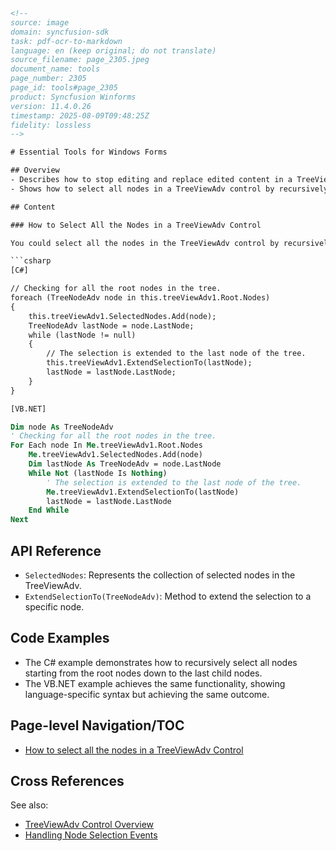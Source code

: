 ```html
<!-- 
source: image
domain: syncfusion-sdk
task: pdf-ocr-to-markdown
language: en (keep original; do not translate)
source_filename: page_2305.jpeg
document_name: tools
page_number: 2305
page_id: tools#page_2305
product: Syncfusion Winforms
version: 11.4.0.26
timestamp: 2025-08-09T09:48:25Z
fidelity: lossless
-->

# Essential Tools for Windows Forms

## Overview
- Describes how to stop editing and replace edited content in a TreeViewAdv control.
- Shows how to select all nodes in a TreeViewAdv control by recursively traversing through child nodes.

## Content

### How to Select All the Nodes in a TreeViewAdv Control

You could select all the nodes in the TreeViewAdv control by recursively traversing through all the child nodes under each of the parent nodes at the top level as shown in the code below.

```csharp
[C#]

// Checking for all the root nodes in the tree.
foreach (TreeNodeAdv node in this.treeViewAdv1.Root.Nodes)
{
    this.treeViewAdv1.SelectedNodes.Add(node);
    TreeNodeAdv lastNode = node.LastNode;
    while (lastNode != null)
    {
        // The selection is extended to the last node of the tree.
        this.treeViewAdv1.ExtendSelectionTo(lastNode);
        lastNode = lastNode.LastNode;
    }
}
```

```vb
[VB.NET]

Dim node As TreeNodeAdv
' Checking for all the root nodes in the tree.
For Each node In Me.treeViewAdv1.Root.Nodes
    Me.treeViewAdv1.SelectedNodes.Add(node)
    Dim lastNode As TreeNodeAdv = node.LastNode
    While Not (lastNode Is Nothing)
        ' The selection is extended to the last node of the tree.
        Me.treeViewAdv1.ExtendSelectionTo(lastNode)
        lastNode = lastNode.LastNode
    End While
Next
```

## API Reference

- `SelectedNodes`: Represents the collection of selected nodes in the TreeViewAdv.
- `ExtendSelectionTo(TreeNodeAdv)`: Method to extend the selection to a specific node.

## Code Examples

- The C# example demonstrates how to recursively select all nodes starting from the root nodes down to the last child nodes.
- The VB.NET example achieves the same functionality, showing language-specific syntax but achieving the same outcome.

## Page-level Navigation/TOC
- [How to select all the nodes in a TreeViewAdv Control](#how-to-select-all-the-nodes-in-a-treeviewadv-control)

## Cross References
See also:
- [TreeViewAdv Control Overview](#treeviewadv-control-overview)
- [Handling Node Selection Events](#handling-node-selection-events)

<!-- tags: [Syncfusion, WinForms, TreeViewAdv, Node Selection, Recursive Traversal] keywords: [TreeViewAdv, Node Selection, Recursion, C#, VB.NET, Extension Methods] -->
```